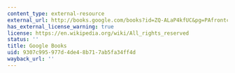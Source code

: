 ```yaml
---
content_type: external-resource
external_url: http://books.google.com/books?id=ZQ-ALaP4kfUC&pg=PAfrontcover
has_external_license_warning: true
license: https://en.wikipedia.org/wiki/All_rights_reserved
status: ''
title: Google Books
uid: 9307c995-977d-4de4-8b71-7ab5fa34ff4d
wayback_url: ''
---
```

